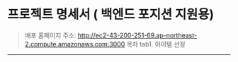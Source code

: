 # 프로젝트 명세서 ( 백엔드 포지션 지원용)

> 배포 홈페이지 주소: http://ec2-43-200-251-69.ap-northeast-2.compute.amazonaws.com:3000
> 목차
> tab1. 아이템 선정

-----------------
